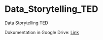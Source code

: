 # Data_Storytelling_TED
 Data Storytelling TED

Dokumentation in Google Drive: [Link](https://docs.google.com/document/d/1n9kyTixZ1AFAey9YjQ2ZRCwvTMso3am4zrjKD_83pRA/edit?usp=sharing)
